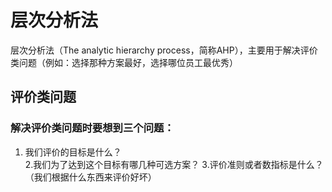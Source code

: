 # 层次分析法
层次分析法（The analytic hierarchy process，简称AHP），主要用于解决评价类问题（例如：选择那种方案最好，选择哪位员工最优秀）
## 评价类问题
### 解决评价类问题时要想到三个问题：
1. 我们评价的目标是什么？<br/>
2.我们为了达到这个目标有哪几种可选方案？
3.评价准则或者数指标是什么？（我们根据什么东西来评价好坏）
